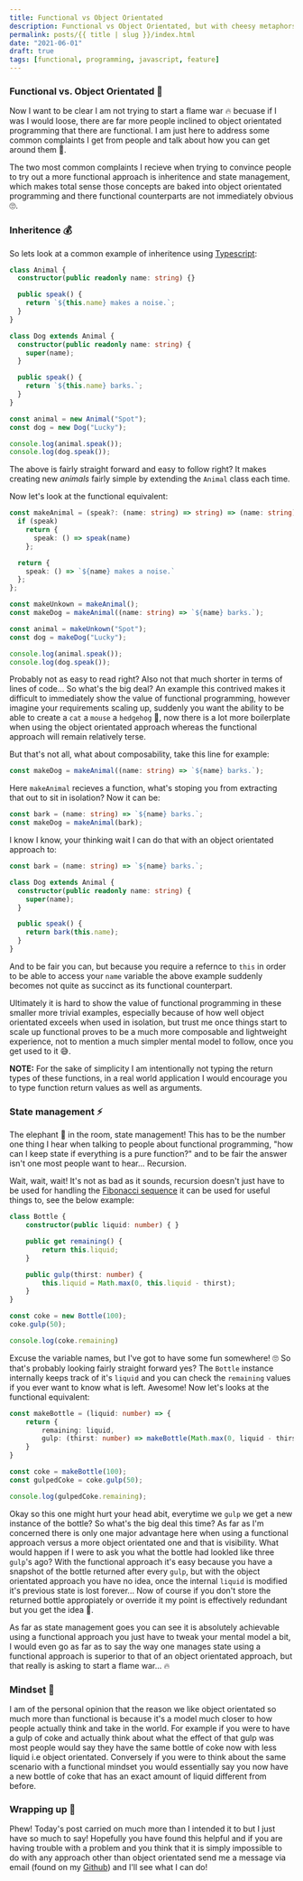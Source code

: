 ```yaml
---
title: Functional vs Object Orientated
description: Functional vs Object Orientated, but with cheesy metaphors to keep everyone happy 😅
permalink: posts/{{ title | slug }}/index.html
date: "2021-06-01"
draft: true
tags: [functional, programming, javascript, feature]
---
```


### Functional vs. Object Orientated 🏹

Now I want to be clear I am not trying to start a flame war 🔥 becuase if I was I would loose, there are far more people inclined to object orientated programming that there are functional. I am just here to address some common complaints I get from people and talk about how you can get around them 💪.

The two most common complaints I recieve when trying to convince people to try out a more functional approach is inheritence and state management, which makes total sense those concepts are baked into object orientated programming and there functional counterparts are not immediately obvious 🙄.

### Inheritence 💰

So lets look at a common example of inheritence using [Typescript](https://www.typescriptlang.org/):

```ts
class Animal {
  constructor(public readonly name: string) {}

  public speak() {
    return `${this.name} makes a noise.`;
  }
}

class Dog extends Animal {
  constructor(public readonly name: string) {
    super(name);
  }

  public speak() {
    return `${this.name} barks.`;
  }
}

const animal = new Animal("Spot");
const dog = new Dog("Lucky");

console.log(animal.speak());
console.log(dog.speak());
```

The above is fairly straight forward and easy to follow right? It makes creating new _animals_ fairly simple by extending the `Animal` class each time.

Now let's look at the functional equivalent:

```ts
const makeAnimal = (speak?: (name: string) => string) => (name: string) => {
  if (speak)
    return {
      speak: () => speak(name)
    };

  return {
    speak: () => `${name} makes a noise.`
  };
};

const makeUnkown = makeAnimal();
const makeDog = makeAnimal((name: string) => `${name} barks.`);

const animal = makeUnkown("Spot");
const dog = makeDog("Lucky");

console.log(animal.speak());
console.log(dog.speak());
```

Probably not as easy to read right? Also not that much shorter in terms of lines of code... So what's the big deal? An example this contrived makes it difficult to immediately show the value of functional programming, however imagine your requirements scaling up, suddenly you want the ability to be able to create a `cat` a `mouse` a `hedgehog` 🦔, now there is a lot more boilerplate when using the object orientated approach whereas the functional approach will remain relatively terse.

But that's not all, what about composability, take this line for example:

```ts
const makeDog = makeAnimal((name: string) => `${name} barks.`);
```

Here `makeAnimal` recieves a function, what's stoping you from extracting that out to sit in isolation? Now it can be:

```ts
const bark = (name: string) => `${name} barks.`;
const makeDog = makeAnimal(bark);
```

I know I know, your thinking wait I can do that with an object orientated approach to:

```ts
const bark = (name: string) => `${name} barks.`;

class Dog extends Animal {
  constructor(public readonly name: string) {
    super(name);
  }

  public speak() {
    return bark(this.name);
  }
}
```

And to be fair you can, but because you require a refernce to `this` in order to be able to access your `name` variable the above example suddenly becomes not quite as succinct as its functional counterpart.

Ultimately it is hard to show the value of functional programming in these smaller more trivial examples, especially because of how well object orientated exceels when used in isolation, but trust me once things start to scale up functional proves to be a much more composable and lightweight experience, not to mention a much simpler mental model to follow, once you get used to it 😅.

**NOTE:** For the sake of simplicity I am intentionally not typing the return types of these functions, in a real world application I would encourage you to type function return values as well as arguments.

### State management ⚡

The elephant 🐘 in the room, state management! This has to be the number one thing I hear when talking to people about functional programming, "how can I keep state if everything is a pure function?" and to be fair the answer isn't one most people want to hear... Recursion.

Wait, wait, wait! It's not as bad as it sounds, recursion doesn't just have to be used for handling the [Fibonacci sequence](https://en.wikipedia.org/wiki/Fibonacci_number) it can be used for useful things to, see the below example:

```ts
class Bottle {
    constructor(public liquid: number) { }

    public get remaining() {
        return this.liquid;
    }

    public gulp(thirst: number) {
        this.liquid = Math.max(0, this.liquid - thirst);
    }
}

const coke = new Bottle(100);
coke.gulp(50);

console.log(coke.remaining)
```

Excuse the variable names, but I've got to have some fun somewhere! 🙄 So that's probably looking fairly straight forward yes? The `Bottle` instance internally keeps track of it's `liquid` and you can check the `remaining` values if you ever want to know what is left. Awesome! Now let's looks at the functional equivalent:

```ts
const makeBottle = (liquid: number) => {
    return {
        remaining: liquid,
        gulp: (thirst: number) => makeBottle(Math.max(0, liquid - thirst))
    }
}

const coke = makeBottle(100);
const gulpedCoke = coke.gulp(50);

console.log(gulpedCoke.remaining);
```

Okay so this one might hurt your head abit, everytime we `gulp` we get a new instance of the bottle? So what's the big deal this time? As far as I'm concerned there is only one major advantage here when using a functional approach versus a more object orientated one and that is visibility. What would happen if I were to ask you what the bottle had lookled like three `gulp`'s ago? With the functional approach it's easy because you have a snapshot of the bottle returned after every `gulp`, but with the object orientated approach you have no idea, once the internal `liquid` is modified it's previous state is lost forever... Now of course if you don't store the returned bottle appropiately or override it my point is effectively redundant but you get the idea 🤯.

As far as state management goes you can see it is absolutely achievable using a functional approach you just have to tweak your mental model a bit, I would even go as far as to say the way one manages state using a functional approach is superior to that of an object orientated approach, but that really is asking to start a flame war... 🔥

### Mindset 🧠

I am of the personal opinion that the reason we like object orientated so much more than functional is because it's a model much closer to how people actually think and take in the world. For example if you were to have a gulp of coke and actually think about what the effect of that gulp was most people would say they have the same bottle of coke now with less liquid i.e object orientated. Conversely if you were to think about the same scenario with a functional mindset you would essentially say you now have a new bottle of coke that has an exact amount of liquid different from before.

### Wrapping up 🎁

Phew! Today's post carried on much more than I intended it to but I just have so much to say! Hopefully you have found this helpful and if you are having trouble with a problem and you think that it is simply impossible to do with any approach other than object orientated send me a message via email (found on my [Github](https://github.com/chopfitzroy)) and I'll see what I can do!